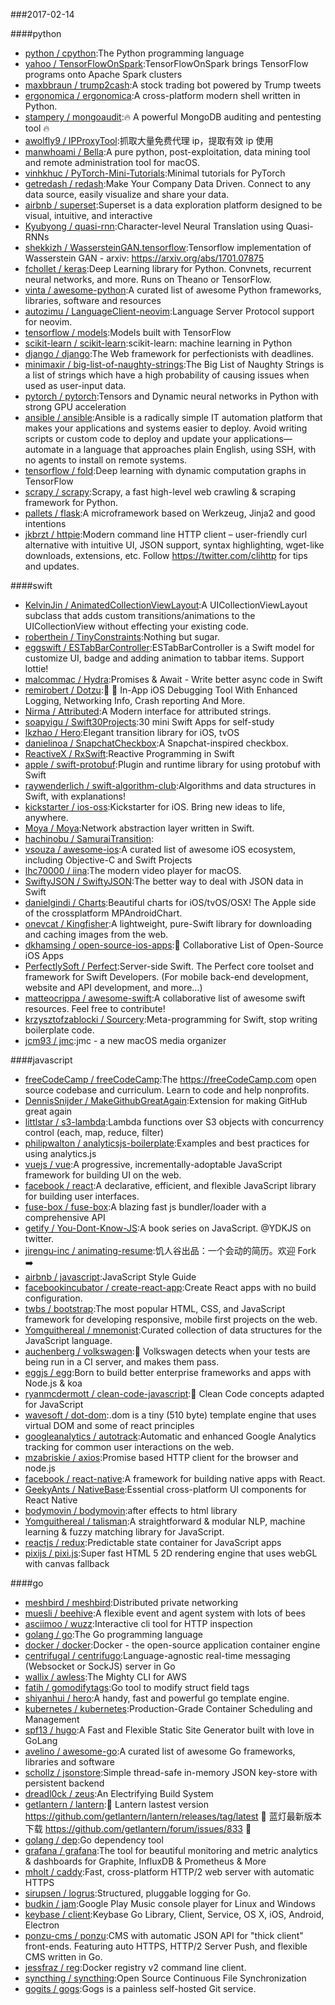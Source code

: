 ###2017-02-14

####python
* [python / cpython](https://github.com/python/cpython):The Python programming language
* [yahoo / TensorFlowOnSpark](https://github.com/yahoo/TensorFlowOnSpark):TensorFlowOnSpark brings TensorFlow programs onto Apache Spark clusters
* [maxbbraun / trump2cash](https://github.com/maxbbraun/trump2cash):A stock trading bot powered by Trump tweets
* [ergonomica / ergonomica](https://github.com/ergonomica/ergonomica):A cross-platform modern shell written in Python.
* [stampery / mongoaudit](https://github.com/stampery/mongoaudit):🔥 A powerful MongoDB auditing and pentesting tool 🔥
* [awolfly9 / IPProxyTool](https://github.com/awolfly9/IPProxyTool):抓取大量免费代理 ip，提取有效 ip 使用
* [manwhoami / Bella](https://github.com/manwhoami/Bella):A pure python, post-exploitation, data mining tool and remote administration tool for macOS.
* [vinhkhuc / PyTorch-Mini-Tutorials](https://github.com/vinhkhuc/PyTorch-Mini-Tutorials):Minimal tutorials for PyTorch
* [getredash / redash](https://github.com/getredash/redash):Make Your Company Data Driven. Connect to any data source, easily visualize and share your data.
* [airbnb / superset](https://github.com/airbnb/superset):Superset is a data exploration platform designed to be visual, intuitive, and interactive
* [Kyubyong / quasi-rnn](https://github.com/Kyubyong/quasi-rnn):Character-level Neural Translation using Quasi-RNNs
* [shekkizh / WassersteinGAN.tensorflow](https://github.com/shekkizh/WassersteinGAN.tensorflow):Tensorflow implementation of Wasserstein GAN - arxiv: https://arxiv.org/abs/1701.07875
* [fchollet / keras](https://github.com/fchollet/keras):Deep Learning library for Python. Convnets, recurrent neural networks, and more. Runs on Theano or TensorFlow.
* [vinta / awesome-python](https://github.com/vinta/awesome-python):A curated list of awesome Python frameworks, libraries, software and resources
* [autozimu / LanguageClient-neovim](https://github.com/autozimu/LanguageClient-neovim):Language Server Protocol support for neovim.
* [tensorflow / models](https://github.com/tensorflow/models):Models built with TensorFlow
* [scikit-learn / scikit-learn](https://github.com/scikit-learn/scikit-learn):scikit-learn: machine learning in Python
* [django / django](https://github.com/django/django):The Web framework for perfectionists with deadlines.
* [minimaxir / big-list-of-naughty-strings](https://github.com/minimaxir/big-list-of-naughty-strings):The Big List of Naughty Strings is a list of strings which have a high probability of causing issues when used as user-input data.
* [pytorch / pytorch](https://github.com/pytorch/pytorch):Tensors and Dynamic neural networks in Python with strong GPU acceleration
* [ansible / ansible](https://github.com/ansible/ansible):Ansible is a radically simple IT automation platform that makes your applications and systems easier to deploy. Avoid writing scripts or custom code to deploy and update your applications— automate in a language that approaches plain English, using SSH, with no agents to install on remote systems.
* [tensorflow / fold](https://github.com/tensorflow/fold):Deep learning with dynamic computation graphs in TensorFlow
* [scrapy / scrapy](https://github.com/scrapy/scrapy):Scrapy, a fast high-level web crawling & scraping framework for Python.
* [pallets / flask](https://github.com/pallets/flask):A microframework based on Werkzeug, Jinja2 and good intentions
* [jkbrzt / httpie](https://github.com/jkbrzt/httpie):Modern command line HTTP client – user-friendly curl alternative with intuitive UI, JSON support, syntax highlighting, wget-like downloads, extensions, etc. Follow https://twitter.com/clihttp for tips and updates.

####swift
* [KelvinJin / AnimatedCollectionViewLayout](https://github.com/KelvinJin/AnimatedCollectionViewLayout):A UICollectionViewLayout subclass that adds custom transitions/animations to the UICollectionView without effecting your existing code.
* [roberthein / TinyConstraints](https://github.com/roberthein/TinyConstraints):Nothing but sugar.
* [eggswift / ESTabBarController](https://github.com/eggswift/ESTabBarController):ESTabBarController is a Swift model for customize UI, badge and adding animation to tabbar items. Support lottie!
* [malcommac / Hydra](https://github.com/malcommac/Hydra):Promises & Await - Write better async code in Swift
* [remirobert / Dotzu](https://github.com/remirobert/Dotzu):📱 👀 In-App iOS Debugging Tool With Enhanced Logging, Networking Info, Crash reporting And More.
* [Nirma / Attributed](https://github.com/Nirma/Attributed):A Modern interface for attributed strings.
* [soapyigu / Swift30Projects](https://github.com/soapyigu/Swift30Projects):30 mini Swift Apps for self-study
* [lkzhao / Hero](https://github.com/lkzhao/Hero):Elegant transition library for iOS, tvOS
* [danielinoa / SnapchatCheckbox](https://github.com/danielinoa/SnapchatCheckbox):A Snapchat-inspired checkbox.
* [ReactiveX / RxSwift](https://github.com/ReactiveX/RxSwift):Reactive Programming in Swift
* [apple / swift-protobuf](https://github.com/apple/swift-protobuf):Plugin and runtime library for using protobuf with Swift
* [raywenderlich / swift-algorithm-club](https://github.com/raywenderlich/swift-algorithm-club):Algorithms and data structures in Swift, with explanations!
* [kickstarter / ios-oss](https://github.com/kickstarter/ios-oss):Kickstarter for iOS. Bring new ideas to life, anywhere.
* [Moya / Moya](https://github.com/Moya/Moya):Network abstraction layer written in Swift.
* [hachinobu / SamuraiTransition](https://github.com/hachinobu/SamuraiTransition):
* [vsouza / awesome-ios](https://github.com/vsouza/awesome-ios):A curated list of awesome iOS ecosystem, including Objective-C and Swift Projects
* [lhc70000 / iina](https://github.com/lhc70000/iina):The modern video player for macOS.
* [SwiftyJSON / SwiftyJSON](https://github.com/SwiftyJSON/SwiftyJSON):The better way to deal with JSON data in Swift
* [danielgindi / Charts](https://github.com/danielgindi/Charts):Beautiful charts for iOS/tvOS/OSX! The Apple side of the crossplatform MPAndroidChart.
* [onevcat / Kingfisher](https://github.com/onevcat/Kingfisher):A lightweight, pure-Swift library for downloading and caching images from the web.
* [dkhamsing / open-source-ios-apps](https://github.com/dkhamsing/open-source-ios-apps):📱 Collaborative List of Open-Source iOS Apps
* [PerfectlySoft / Perfect](https://github.com/PerfectlySoft/Perfect):Server-side Swift. The Perfect core toolset and framework for Swift Developers. (For mobile back-end development, website and API development, and more…)
* [matteocrippa / awesome-swift](https://github.com/matteocrippa/awesome-swift):A collaborative list of awesome swift resources. Feel free to contribute!
* [krzysztofzablocki / Sourcery](https://github.com/krzysztofzablocki/Sourcery):Meta-programming for Swift, stop writing boilerplate code.
* [jcm93 / jmc](https://github.com/jcm93/jmc):jmc - a new macOS media organizer

####javascript
* [freeCodeCamp / freeCodeCamp](https://github.com/freeCodeCamp/freeCodeCamp):The https://freeCodeCamp.com open source codebase and curriculum. Learn to code and help nonprofits.
* [DennisSnijder / MakeGithubGreatAgain](https://github.com/DennisSnijder/MakeGithubGreatAgain):Extension for making GitHub great again
* [littlstar / s3-lambda](https://github.com/littlstar/s3-lambda):Lambda functions over S3 objects with concurrency control (each, map, reduce, filter)
* [philipwalton / analyticsjs-boilerplate](https://github.com/philipwalton/analyticsjs-boilerplate):Examples and best practices for using analytics.js
* [vuejs / vue](https://github.com/vuejs/vue):A progressive, incrementally-adoptable JavaScript framework for building UI on the web.
* [facebook / react](https://github.com/facebook/react):A declarative, efficient, and flexible JavaScript library for building user interfaces.
* [fuse-box / fuse-box](https://github.com/fuse-box/fuse-box):A blazing fast js bundler/loader with a comprehensive API
* [getify / You-Dont-Know-JS](https://github.com/getify/You-Dont-Know-JS):A book series on JavaScript. @YDKJS on twitter.
* [jirengu-inc / animating-resume](https://github.com/jirengu-inc/animating-resume):饥人谷出品：一个会动的简历。欢迎 Fork ➡️
* [airbnb / javascript](https://github.com/airbnb/javascript):JavaScript Style Guide
* [facebookincubator / create-react-app](https://github.com/facebookincubator/create-react-app):Create React apps with no build configuration.
* [twbs / bootstrap](https://github.com/twbs/bootstrap):The most popular HTML, CSS, and JavaScript framework for developing responsive, mobile first projects on the web.
* [Yomguithereal / mnemonist](https://github.com/Yomguithereal/mnemonist):Curated collection of data structures for the JavaScript language.
* [auchenberg / volkswagen](https://github.com/auchenberg/volkswagen):🙈 Volkswagen detects when your tests are being run in a CI server, and makes them pass.
* [eggjs / egg](https://github.com/eggjs/egg):Born to build better enterprise frameworks and apps with Node.js & koa
* [ryanmcdermott / clean-code-javascript](https://github.com/ryanmcdermott/clean-code-javascript):🛁 Clean Code concepts adapted for JavaScript
* [wavesoft / dot-dom](https://github.com/wavesoft/dot-dom):.dom is a tiny (510 byte) template engine that uses virtual DOM and some of react principles
* [googleanalytics / autotrack](https://github.com/googleanalytics/autotrack):Automatic and enhanced Google Analytics tracking for common user interactions on the web.
* [mzabriskie / axios](https://github.com/mzabriskie/axios):Promise based HTTP client for the browser and node.js
* [facebook / react-native](https://github.com/facebook/react-native):A framework for building native apps with React.
* [GeekyAnts / NativeBase](https://github.com/GeekyAnts/NativeBase):Essential cross-platform UI components for React Native
* [bodymovin / bodymovin](https://github.com/bodymovin/bodymovin):after effects to html library
* [Yomguithereal / talisman](https://github.com/Yomguithereal/talisman):A straightforward & modular NLP, machine learning & fuzzy matching library for JavaScript.
* [reactjs / redux](https://github.com/reactjs/redux):Predictable state container for JavaScript apps
* [pixijs / pixi.js](https://github.com/pixijs/pixi.js):Super fast HTML 5 2D rendering engine that uses webGL with canvas fallback

####go
* [meshbird / meshbird](https://github.com/meshbird/meshbird):Distributed private networking
* [muesli / beehive](https://github.com/muesli/beehive):A flexible event and agent system with lots of bees
* [asciimoo / wuzz](https://github.com/asciimoo/wuzz):Interactive cli tool for HTTP inspection
* [golang / go](https://github.com/golang/go):The Go programming language
* [docker / docker](https://github.com/docker/docker):Docker - the open-source application container engine
* [centrifugal / centrifugo](https://github.com/centrifugal/centrifugo):Language-agnostic real-time messaging (Websocket or SockJS) server in Go
* [wallix / awless](https://github.com/wallix/awless):The Mighty CLI for AWS
* [fatih / gomodifytags](https://github.com/fatih/gomodifytags):Go tool to modify struct field tags
* [shiyanhui / hero](https://github.com/shiyanhui/hero):A handy, fast and powerful go template engine.
* [kubernetes / kubernetes](https://github.com/kubernetes/kubernetes):Production-Grade Container Scheduling and Management
* [spf13 / hugo](https://github.com/spf13/hugo):A Fast and Flexible Static Site Generator built with love in GoLang
* [avelino / awesome-go](https://github.com/avelino/awesome-go):A curated list of awesome Go frameworks, libraries and software
* [schollz / jsonstore](https://github.com/schollz/jsonstore):Simple thread-safe in-memory JSON key-store with persistent backend
* [dreadl0ck / zeus](https://github.com/dreadl0ck/zeus):An Electrifying Build System
* [getlantern / lantern](https://github.com/getlantern/lantern):🔴 Lantern lastest version https://github.com/getlantern/lantern/releases/tag/latest 🔴 蓝灯最新版本下载 https://github.com/getlantern/forum/issues/833 🔴
* [golang / dep](https://github.com/golang/dep):Go dependency tool
* [grafana / grafana](https://github.com/grafana/grafana):The tool for beautiful monitoring and metric analytics & dashboards for Graphite, InfluxDB & Prometheus & More
* [mholt / caddy](https://github.com/mholt/caddy):Fast, cross-platform HTTP/2 web server with automatic HTTPS
* [sirupsen / logrus](https://github.com/sirupsen/logrus):Structured, pluggable logging for Go.
* [budkin / jam](https://github.com/budkin/jam):Google Play Music console player for Linux and Windows
* [keybase / client](https://github.com/keybase/client):Keybase Go Library, Client, Service, OS X, iOS, Android, Electron
* [ponzu-cms / ponzu](https://github.com/ponzu-cms/ponzu):CMS with automatic JSON API for "thick client" front-ends. Featuring auto HTTPS, HTTP/2 Server Push, and flexible CMS written in Go.
* [jessfraz / reg](https://github.com/jessfraz/reg):Docker registry v2 command line client.
* [syncthing / syncthing](https://github.com/syncthing/syncthing):Open Source Continuous File Synchronization
* [gogits / gogs](https://github.com/gogits/gogs):Gogs is a painless self-hosted Git service.
